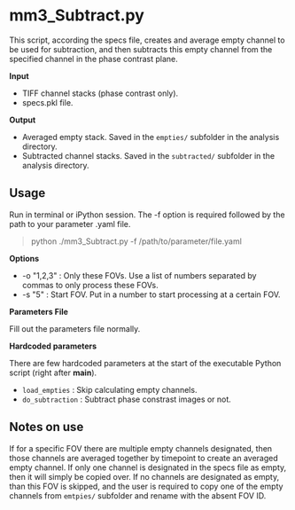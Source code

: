 # mm3_Subtract.py

This script, according the specs file, creates and average empty channel to be used for subtraction, and then subtracts this empty channel from the specified channel in the phase contrast plane. 

**Input**
* TIFF channel stacks (phase contrast only).
* specs.pkl file. 

**Output**
* Averaged empty stack. Saved in the `empties/` subfolder in the analysis directory. 
* Subtracted channel stacks. Saved in the `subtracted/` subfolder in the analysis directory. 

## Usage
Run in terminal or iPython session. The -f option is required followed by the path to your parameter .yaml file. 

> python ./mm3_Subtract.py -f /path/to/parameter/file.yaml

**Options**

* -o "1,2,3" : Only these FOVs. Use a list of numbers separated by commas to only process these FOVs.
* -s "5" : Start FOV. Put in a number to start processing at a certain FOV. 

**Parameters File**

Fill out the parameters file normally.

**Hardcoded parameters**

There are few hardcoded parameters at the start of the executable Python script (right after __main__). 

* `load_empties` : Skip calculating empty channels.
* `do_subtraction` : Subtract phase constrast images or not. 

## Notes on use

If for a specific FOV there are multiple empty channels designated, then those channels are averaged together by timepoint to create an averaged empty channel. If only one channel is designated in the specs file as empty, then it will simply be copied over. If no channels are designated as empty, than this FOV is skipped, and the user is required to copy one of the empty channels from `emtpies/` subfolder and rename with the absent FOV ID. 
